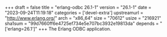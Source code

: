 +++
draft = false
title = "erlang-odbc 26.1-1"
version = "26.1-1"
date = "2023-09-24T11:19:18"
categories = ['devel-extra']
upstreamurl = "http://www.erlang.org/"
arch = "x86_64"
size = "70612"
usize = "216921"
sha1sum = "99d7660ff6e4725ef734e5e707bc3932e19813da"
depends = "['erlang=26.1']"
+++
The Erlang ODBC application.